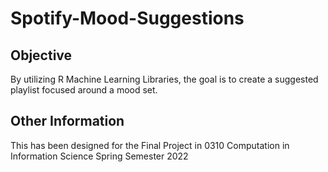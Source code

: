 # Spotify-Mood-Suggestions

## Objective 

By utilizing R Machine Learning Libraries, the goal is to create a suggested playlist focused around a mood set.


## Other Information

This has been designed for the Final Project in 0310 Computation in Information Science Spring Semester 2022
